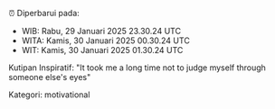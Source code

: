 ⏰ Diperbarui pada:
- WIB: Rabu, 29 Januari 2025 23.30.24 UTC
- WITA: Kamis, 30 Januari 2025 00.30.24 UTC
- WIT: Kamis, 30 Januari 2025 01.30.24 UTC

Kutipan Inspiratif:
"It took me a long time not to judge myself through someone else's eyes"


Kategori: motivational

